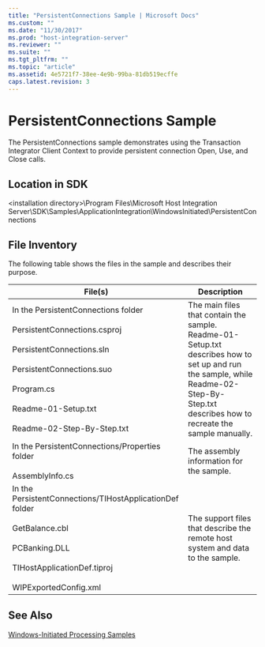 ```yaml
---
title: "PersistentConnections Sample | Microsoft Docs"
ms.custom: ""
ms.date: "11/30/2017"
ms.prod: "host-integration-server"
ms.reviewer: ""
ms.suite: ""
ms.tgt_pltfrm: ""
ms.topic: "article"
ms.assetid: 4e5721f7-38ee-4e9b-99ba-81db519ecffe
caps.latest.revision: 3
---
```

# PersistentConnections Sample
The PersistentConnections sample demonstrates using the Transaction Integrator Client Context to provide persistent connection Open, Use, and Close calls.  
  
## Location in SDK  
 \<installation directory>\Program Files\Microsoft Host Integration Server\SDK\Samples\ApplicationIntegration\WindowsInitiated\PersistentConnections  
  
## File Inventory  
 The following table shows the files in the sample and describes their purpose.  
  
|File(s)|Description|  
|---------------|-----------------|  
|In the PersistentConnections folder<br /><br /> PersistentConnections.csproj<br /><br /> PersistentConnections.sln<br /><br /> PersistentConnections.suo<br /><br /> Program.cs<br /><br /> Readme-01-Setup.txt<br /><br /> Readme-02-Step-By-Step.txt|The main files that contain the sample. Readme-01-Setup.txt describes how to set up and run the sample, while Readme-02-Step-By-Step.txt describes how to recreate the sample manually.|  
|In the PersistentConnections/Properties folder<br /><br /> AssemblyInfo.cs|The assembly information for the sample.|  
|In the PersistentConnections/TIHostApplicationDef folder<br /><br /> GetBalance.cbl<br /><br /> PCBanking.DLL<br /><br /> TIHostApplicationDef.tiproj<br /><br /> WIPExportedConfig.xml|The support files that describe the remote host system and data to the sample.|  
  
## See Also  
 [Windows-Initiated Processing Samples](../core/windows-initiated-processing-samples.md)